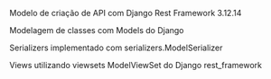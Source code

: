 Modelo de criação de API com Django Rest Framework 3.12.14

Modelagem de classes com Models do Django

Serializers implementado com serializers.ModelSerializer

Views utilizando viewsets ModelViewSet do Django rest_framework


